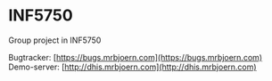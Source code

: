 # INF5750
Group project in INF5750

Bugtracker: [https://bugs.mrbjoern.com](https://bugs.mrbjoern.com)
Demo-server: [http://dhis.mrbjoern.com](http://dhis.mrbjoern.com)